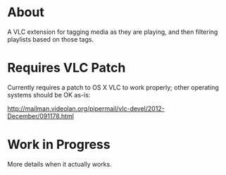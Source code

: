 About
=====

A VLC extension for tagging media as they are playing, and then filtering
playlists based on those tags.

Requires VLC Patch
==================

Currently requires a patch to OS X VLC to work properly; other operating systems
should be OK as-is:

http://mailman.videolan.org/pipermail/vlc-devel/2012-December/091178.html

Work in Progress
================

More details when it actually works.
